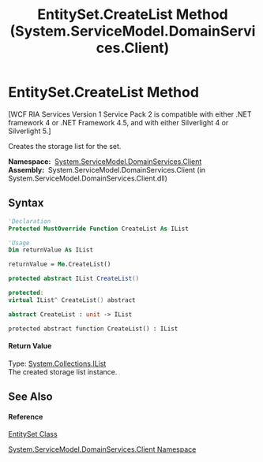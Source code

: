 ﻿---
title: EntitySet.CreateList Method  (System.ServiceModel.DomainServices.Client)
TOCTitle: CreateList Method
ms:assetid: M:System.ServiceModel.DomainServices.Client.EntitySet.CreateList
ms:mtpsurl: https://msdn.microsoft.com/en-us/library/system.servicemodel.domainservices.client.entityset.createlist(v=VS.91)
ms:contentKeyID: 28754948
ms.date: 01/27/2012
mtps_version: v=VS.91
f1_keywords:
- System.ServiceModel.DomainServices.Client.EntitySet.CreateList
dev_langs:
- CSharp
- JScript
- VB
- FSharp
- c++
api_location:
- System.ServiceModel.DomainServices.Client.dll
api_name:
- System.ServiceModel.DomainServices.Client.EntitySet.CreateList
api_type:
- Managed
topic_type:
- apiref
- kbSyntax
product_family_name: VS
ROBOTS: INDEX,FOLLOW
---

# EntitySet.CreateList Method

\[WCF RIA Services Version 1 Service Pack 2 is compatible with either .NET framework 4 or .NET Framework 4.5, and with either Silverlight 4 or Silverlight 5.\]

Creates the storage list for the set.

**Namespace:**  [System.ServiceModel.DomainServices.Client](ff422479\(v=vs.91\).md)  
**Assembly:**  System.ServiceModel.DomainServices.Client (in System.ServiceModel.DomainServices.Client.dll)

## Syntax

``` vb
'Declaration
Protected MustOverride Function CreateList As IList
```

``` vb
'Usage
Dim returnValue As IList

returnValue = Me.CreateList()
```

``` csharp
protected abstract IList CreateList()
```

``` c++
protected:
virtual IList^ CreateList() abstract
```

``` fsharp
abstract CreateList : unit -> IList 
```

``` jscript
protected abstract function CreateList() : IList
```

#### Return Value

Type: [System.Collections.IList](https://msdn.microsoft.com/en-us/library/30ft6hw7)  
The created storage list instance.  
  

## See Also

#### Reference

[EntitySet Class](ff423164\(v=vs.91\).md)

[System.ServiceModel.DomainServices.Client Namespace](ff422479\(v=vs.91\).md)

